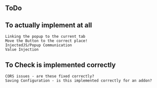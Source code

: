 ToDo
----

To actually implement at all
----------------------------
	Linking the popup to the current tab
	Move the Button to the correct place!
	InjectedJS/Popup Communication
	Value Injection


To Check is implemented correctly
---------------------------------

	CORS issues - are these fixed correctly?
	Saving Configuration - is this implemented correctly for an addon?

